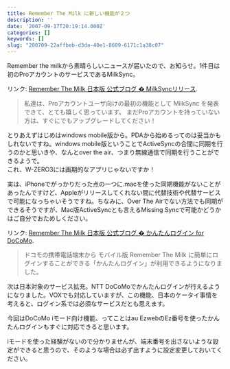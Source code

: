 ```yaml
---
title: Remember The Milk に新しい機能が２つ
description: ''
date: '2007-09-17T20:19:14.000Z'
categories: []
keywords: []
slug: "200709-22affbeb-d3da-40e1-8609-6171c1a38c07"
---
```

Remember the milkから素晴らしいニュースが届いたので、お知らせ。1件目は初のProアカウントのサービスであるMilkSync。

リンク: [Remember The Milk 日本版 公式ブログ � MilkSyncリリース](http://blog.rememberthemilk.jp/2007/09/17/51/ "Remember The Milk 日本版 公式ブログ � MilkSyncリリース").

> 私達は、Proアカウントユーザ向けの最初の機能として MilkSync を発表できて、とても嬉しく思っています。 まだProアカウントを持っていない方は、すぐにでもアップグレードしてください！

とりあえずはじめはwindows mobile版から。PDAから始めるってのは妥当かもしれないですね。windows mobile版ということでActiveSyncの合間に同期を行うのかと思いきや、なんとover the air、つまり無線通信で同期を行うことができるようで。  
これ、W-ZERO3には画期的なアプリじゃないですか！

実は、iPhoneでがっかりだった点の一つに.macを使った同期機能がないことがあったんですけど、Appleがリリースしてくれない間に代替技術や代替サービスで可能になっちゃいそうですね。ちなみに、Over The Airでない方法でも同期ができるそうですが、Mac版ActiveSyncとも言えるMissing Syncで可能かどうかはご自分でおためしください。

リンク: [Remember The Milk 日本版 公式ブログ � かんたんログイン for DoCoMo](http://blog.rememberthemilk.jp/2007/09/17/52/ "Remember The Milk 日本版 公式ブログ � かんたんログイン for DoCoMo").

> ドコモの携帯電話端末から モバイル版 Remember The Milk に簡単にログインすることができる「かんたんログイン」が利用できるようになりました。

次は日本対象のサービス拡充。NTT DoCoMoでかんたんログインが行えるようになりました。VOXでも対応していますが、この機能、日本のケータイ事情を考えると、ログイン系では必須なサービスだとも思えます。

今回はDoCoMo iモード向け機能、ってことはau EzwebのEz番号を使ったかんたんログインもすぐに対応できると思います。

iモードを使った経験がないので分かりませんが、端末番号を出さないような設定ができると思うので、そのような場合は必ず出すように設定変更しておいてください。